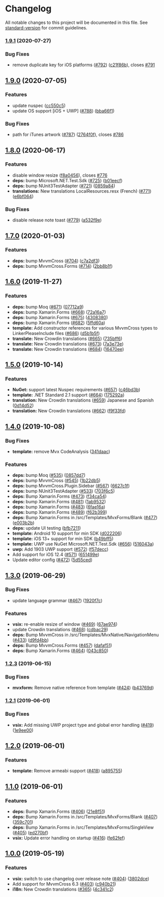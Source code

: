 # Changelog

All notable changes to this project will be documented in this file. See [standard-version](https://github.com/conventional-changelog/standard-version) for commit guidelines.

### [1.9.1](https://github.com/Plac3hold3r/MvxScaffolding/compare/v1.9.0...v1.9.1) (2020-07-27)


### Bug Fixes

* remove duplicate key for iOS platforms ([#792](https://github.com/Plac3hold3r/MvxScaffolding/issues/792)) ([c21f86b](https://github.com/Plac3hold3r/MvxScaffolding/commit/c21f86b8529ff2c34eea1f55591ae25b2a00d66c)), closes [#791](https://github.com/Plac3hold3r/MvxScaffolding/issues/791)

## [1.9.0](https://github.com/Plac3hold3r/MvxScaffolding/compare/v1.8.0...v1.9.0) (2020-07-05)


### Features

* update nuspec ([cc550c5](https://github.com/Plac3hold3r/MvxScaffolding/commit/cc550c5dc51b8755306ef0c9680728452a5062ca))
* update OS support [iOS + UWP] ([#788](https://github.com/Plac3hold3r/MvxScaffolding/issues/788)) ([bba66f1](https://github.com/Plac3hold3r/MvxScaffolding/commit/bba66f1d0d23bc8ed1aeb3eb4217e873eaf24e0e))


### Bug Fixes

* path for iTunes artwork ([#787](https://github.com/Plac3hold3r/MvxScaffolding/issues/787)) ([2764f0f](https://github.com/Plac3hold3r/MvxScaffolding/commit/2764f0ff797d8fd7d0c091fc2fbe700cb377796b)), closes [#786](https://github.com/Plac3hold3r/MvxScaffolding/issues/786)

## [1.8.0](https://github.com/Plac3hold3r/MvxScaffolding/compare/v1.7.0...v1.8.0) (2020-06-17)


### Features

* disable window resize ([f8a0456](https://github.com/Plac3hold3r/MvxScaffolding/commit/f8a04562b47bcac2041c3704c149e68f359bc655)), closes [#776](https://github.com/Plac3hold3r/MvxScaffolding/issues/776)
* **deps:** bump Microsoft.NET.Test.Sdk ([#725](https://github.com/Plac3hold3r/MvxScaffolding/issues/725)) ([b01eecf](https://github.com/Plac3hold3r/MvxScaffolding/commit/b01eecf65823825c1775bc299cc07286ceb4ac28))
* **deps:** bump NUnit3TestAdapter ([#721](https://github.com/Plac3hold3r/MvxScaffolding/issues/721)) ([0859a84](https://github.com/Plac3hold3r/MvxScaffolding/commit/0859a8473bfa740e07293181e3abe59c5cb3431e))
* **translations:** New translations LocalResources.resx (French) ([#771](https://github.com/Plac3hold3r/MvxScaffolding/issues/771)) ([e6bf064](https://github.com/Plac3hold3r/MvxScaffolding/commit/e6bf064edb61a8f7eac67bff394bea31b8c7a70b))


### Bug Fixes

* disable release note toast ([#779](https://github.com/Plac3hold3r/MvxScaffolding/issues/779)) ([a532f9e](https://github.com/Plac3hold3r/MvxScaffolding/commit/a532f9e40a4cc047c13b5bca3e1b5ec2fbb4be25))

## [1.7.0](https://github.com/Plac3hold3r/MvxScaffolding/compare/v1.6.0...v1.7.0) (2020-01-03)


### Features

* **deps:** bump MvvmCross ([#704](https://github.com/Plac3hold3r/MvxScaffolding/issues/704)) ([c7a2df3](https://github.com/Plac3hold3r/MvxScaffolding/commit/c7a2df30a6b8786eee3f84080be17aa25c196f48))
* **deps:** bump MvvmCross.Forms ([#714](https://github.com/Plac3hold3r/MvxScaffolding/issues/714)) ([2bb8b1f](https://github.com/Plac3hold3r/MvxScaffolding/commit/2bb8b1fdd2b87907e20072ea756b0145245697da))

## [1.6.0](https://github.com/Plac3hold3r/MvxScaffolding/compare/v1.5.0...v1.6.0) (2019-11-27)


### Features

* **deps:** bump Moq ([#671](https://github.com/Plac3hold3r/MvxScaffolding/issues/671)) ([07712a9](https://github.com/Plac3hold3r/MvxScaffolding/commit/07712a9cfc9bb5bfcca6d65fd54b102f6f9f4abe))
* **deps:** bump Xamarin.Forms ([#668](https://github.com/Plac3hold3r/MvxScaffolding/issues/668)) ([72a16a7](https://github.com/Plac3hold3r/MvxScaffolding/commit/72a16a71bf5a4e7993d29264dec345811cc28622))
* **deps:** bump Xamarin.Forms ([#675](https://github.com/Plac3hold3r/MvxScaffolding/issues/675)) ([4308380](https://github.com/Plac3hold3r/MvxScaffolding/commit/4308380560d14af2bb3a1f3e9a1ce614e1018921))
* **deps:** bump Xamarin.Forms ([#682](https://github.com/Plac3hold3r/MvxScaffolding/issues/682)) ([5ffd60a](https://github.com/Plac3hold3r/MvxScaffolding/commit/5ffd60a5cd0c93d96f3fed2ff2c0f0d8ea34ecd2))
* **template:** Add constructor references for various MvvmCross types to LinkerPleaseInclude files ([#686](https://github.com/Plac3hold3r/MvxScaffolding/issues/686)) ([d5b1b5f](https://github.com/Plac3hold3r/MvxScaffolding/commit/d5b1b5f8ac4aedacafa7aee1915b8f1c64900635))
* **translate:** New Crowdin translations ([#665](https://github.com/Plac3hold3r/MvxScaffolding/issues/665)) ([735bff6](https://github.com/Plac3hold3r/MvxScaffolding/commit/735bff610f10c5f30127d0e8befec0a09b398af0))
* **translate:** New Crowdin translations ([#673](https://github.com/Plac3hold3r/MvxScaffolding/issues/673)) ([7a3e73e](https://github.com/Plac3hold3r/MvxScaffolding/commit/7a3e73e3f05dcca55eba6f93013c4080cea6d313))
* **translate:** New Crowdin translations ([#684](https://github.com/Plac3hold3r/MvxScaffolding/issues/684)) ([16470ee](https://github.com/Plac3hold3r/MvxScaffolding/commit/16470eee0de4540cc1a72f3282f2a54dda3970a1))

## [1.5.0](https://github.com/Plac3hold3r/MvxScaffolding/compare/v1.4.0...v1.5.0) (2019-10-14)


### Features

* **NuGet:** support latest Nuspec requirements ([#657](https://github.com/Plac3hold3r/MvxScaffolding/issues/657)) ([c46bd3b](https://github.com/Plac3hold3r/MvxScaffolding/commit/c46bd3bedd9ad5c2e899795c5fe004b8d3a05599))
* **template:** .NET  Standard 2.1 support ([#664](https://github.com/Plac3hold3r/MvxScaffolding/issues/664)) ([175292a](https://github.com/Plac3hold3r/MvxScaffolding/commit/175292a2515dad77325a08c10d6208113707100d))
* **translation:** New Crowdin translations ([#659](https://github.com/Plac3hold3r/MvxScaffolding/issues/659)) Japanese and Spanish ([0d14d52](https://github.com/Plac3hold3r/MvxScaffolding/commit/0d14d52754b8eb71b089daf0fd511423b7a83e3a))
* **translation:** New Crowdin translations ([#662](https://github.com/Plac3hold3r/MvxScaffolding/issues/662)) ([f9f33fd](https://github.com/Plac3hold3r/MvxScaffolding/commit/f9f33fdeed8e1cbfd035ebb5729e0252375a39d6))

## [1.4.0](https://github.com/Plac3hold3r/MvxScaffolding/compare/v1.3.0...v1.4.0) (2019-10-08)


### Bug Fixes

* **template:** remove Mvx CodeAnalysis ([341daac](https://github.com/Plac3hold3r/MvxScaffolding/commit/341daac))


### Features

* **deps:** bump Moq ([#535](https://github.com/Plac3hold3r/MvxScaffolding/issues/535)) ([0857dd7](https://github.com/Plac3hold3r/MvxScaffolding/commit/0857dd7))
* **deps:** bump MvvmCross ([#545](https://github.com/Plac3hold3r/MvxScaffolding/issues/545)) ([1b22db5](https://github.com/Plac3hold3r/MvxScaffolding/commit/1b22db5))
* **deps:** bump MvvmCross.Plugin.Sidebar ([#567](https://github.com/Plac3hold3r/MvxScaffolding/issues/567)) ([6627c1f](https://github.com/Plac3hold3r/MvxScaffolding/commit/6627c1f))
* **deps:** bump NUnit3TestAdapter ([#533](https://github.com/Plac3hold3r/MvxScaffolding/issues/533)) ([703f6c5](https://github.com/Plac3hold3r/MvxScaffolding/commit/703f6c5))
* **deps:** Bump Xamarin.Forms ([#473](https://github.com/Plac3hold3r/MvxScaffolding/issues/473)) ([f34ca54](https://github.com/Plac3hold3r/MvxScaffolding/commit/f34ca54))
* **deps:** bump Xamarin.Forms ([#481](https://github.com/Plac3hold3r/MvxScaffolding/issues/481)) ([1ab9532](https://github.com/Plac3hold3r/MvxScaffolding/commit/1ab9532))
* **deps:** bump Xamarin.Forms ([#483](https://github.com/Plac3hold3r/MvxScaffolding/issues/483)) ([6fae16a](https://github.com/Plac3hold3r/MvxScaffolding/commit/6fae16a))
* **deps:** bump Xamarin.Forms ([#489](https://github.com/Plac3hold3r/MvxScaffolding/issues/489)) ([f62b399](https://github.com/Plac3hold3r/MvxScaffolding/commit/f62b399))
* **deps:** Bump Xamarin.Forms in /src/Templates/MvxForms/Blank ([#477](https://github.com/Plac3hold3r/MvxScaffolding/issues/477)) ([e003b2b](https://github.com/Plac3hold3r/MvxScaffolding/commit/e003b2b))
* **deps:** update UI testing ([bfb7211](https://github.com/Plac3hold3r/MvxScaffolding/commit/bfb7211))
* **template:** Android 10 support for min SDK ([d022206](https://github.com/Plac3hold3r/MvxScaffolding/commit/d022206))
* **template:** iOS 13+ support for min SDK ([b49bff5](https://github.com/Plac3hold3r/MvxScaffolding/commit/b49bff5))
* **template:** UWP use NuGet Microsoft.NET.Test.Sdk ([#656](https://github.com/Plac3hold3r/MvxScaffolding/issues/656)) ([516043a](https://github.com/Plac3hold3r/MvxScaffolding/commit/516043a))
* **uwp:** Add 1903 UWP support ([#572](https://github.com/Plac3hold3r/MvxScaffolding/issues/572)) ([f57decc](https://github.com/Plac3hold3r/MvxScaffolding/commit/f57decc))
* Add support for iOS 12.4 ([#571](https://github.com/Plac3hold3r/MvxScaffolding/issues/571)) ([651499e](https://github.com/Plac3hold3r/MvxScaffolding/commit/651499e))
* Update editor config ([#472](https://github.com/Plac3hold3r/MvxScaffolding/issues/472)) ([5d55ced](https://github.com/Plac3hold3r/MvxScaffolding/commit/5d55ced))

## [1.3.0](https://github.com/Plac3hold3r/MvxScaffolding/compare/v1.2.3...v1.3.0) (2019-06-29)


### Bug Fixes

* update language grammar ([#467](https://github.com/Plac3hold3r/MvxScaffolding/issues/467)) ([1920f7c](https://github.com/Plac3hold3r/MvxScaffolding/commit/1920f7c))


### Features

* **vsix:** re-enable resize of window ([#469](https://github.com/Plac3hold3r/MvxScaffolding/issues/469)) ([67ae974](https://github.com/Plac3hold3r/MvxScaffolding/commit/67ae974))
* update Crowdin translations ([#468](https://github.com/Plac3hold3r/MvxScaffolding/issues/468)) ([cdbac29](https://github.com/Plac3hold3r/MvxScaffolding/commit/cdbac29))
* **deps:** Bump MvvmCross in /src/Templates/MvxNative/NavigationMenu ([#433](https://github.com/Plac3hold3r/MvxScaffolding/issues/433)) ([d9fd4bb](https://github.com/Plac3hold3r/MvxScaffolding/commit/d9fd4bb))
* **deps:** Bump MvvmCross.Forms ([#457](https://github.com/Plac3hold3r/MvxScaffolding/issues/457)) ([dafaf51](https://github.com/Plac3hold3r/MvxScaffolding/commit/dafaf51))
* **deps:** Bump Xamarin.Forms ([#464](https://github.com/Plac3hold3r/MvxScaffolding/issues/464)) ([043c850](https://github.com/Plac3hold3r/MvxScaffolding/commit/043c850))



### [1.2.3](https://github.com/Plac3hold3r/MvxScaffolding/compare/v1.2.1...v1.2.3) (2019-06-15)


### Bug Fixes

* **mvxform:** Remove native reference from template ([#424](https://github.com/Plac3hold3r/MvxScaffolding/issues/424)) ([b43769d](https://github.com/Plac3hold3r/MvxScaffolding/commit/b43769d))



### [1.2.1](https://github.com/Plac3hold3r/MvxScaffolding/compare/v1.2.0...v1.2.1) (2019-06-01)


### Bug Fixes

* **vsix:** Add missing UWP project type and global error handling ([#419](https://github.com/Plac3hold3r/MvxScaffolding/issues/419)) ([1e9ee00](https://github.com/Plac3hold3r/MvxScaffolding/commit/1e9ee00))



## [1.2.0](https://github.com/Plac3hold3r/MvxScaffolding/compare/v1.1.0...v1.2.0) (2019-06-01)


### Features

* **template:** Remove armeabi support ([#418](https://github.com/Plac3hold3r/MvxScaffolding/issues/418)) ([a895755](https://github.com/Plac3hold3r/MvxScaffolding/commit/a895755))



## [1.1.0](https://github.com/Plac3hold3r/MvxScaffolding/compare/v1.0.0...v1.1.0) (2019-06-01)


### Features

* **deps:** Bump Xamarin.Forms ([#406](https://github.com/Plac3hold3r/MvxScaffolding/issues/406)) ([21e8f51](https://github.com/Plac3hold3r/MvxScaffolding/commit/21e8f51))
* **deps:** Bump Xamarin.Forms in /src/Templates/MvxForms/Blank ([#407](https://github.com/Plac3hold3r/MvxScaffolding/issues/407)) ([359c701](https://github.com/Plac3hold3r/MvxScaffolding/commit/359c701))
* **deps:** Bump Xamarin.Forms in /src/Templates/MvxForms/SingleView ([#405](https://github.com/Plac3hold3r/MvxScaffolding/issues/405)) ([ed270bf](https://github.com/Plac3hold3r/MvxScaffolding/commit/ed270bf))
* **vsix:** Update error handling on startup ([#416](https://github.com/Plac3hold3r/MvxScaffolding/issues/416)) ([fe62fef](https://github.com/Plac3hold3r/MvxScaffolding/commit/fe62fef))



## [1.0.0](https://github.com/Plac3hold3r/MvxScaffolding/compare/v0.26.1-beta...v1.0.0) (2019-05-19)


### Features

* **vsix:** switch to use changelog over release note ([#404](https://github.com/Plac3hold3r/MvxScaffolding/issues/404)) ([3802dce](https://github.com/Plac3hold3r/MvxScaffolding/commit/3802dce))
* Add support for MvvmCross 6.3 ([#403](https://github.com/Plac3hold3r/MvxScaffolding/issues/403)) ([c940b21](https://github.com/Plac3hold3r/MvxScaffolding/commit/c940b21))
* **i18n:** New Crowdin translations ([#365](https://github.com/Plac3hold3r/MvxScaffolding/issues/365)) ([4c341c2](https://github.com/Plac3hold3r/MvxScaffolding/commit/4c341c2))
